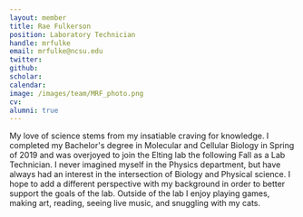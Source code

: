 ```yaml
---
layout: member
title: Rae Fulkerson
position: Laboratory Technician
handle: mrfulke
email: mrfulke@ncsu.edu
twitter:
github:
scholar:
calendar:
image: /images/team/MRF_photo.png
cv:
alumni: true
---
```


My love of science stems from my insatiable craving for knowledge. I completed my Bachelor's degree in Molecular and Cellular Biology in Spring of 2019 and was overjoyed to join the Elting lab the following Fall as a Lab Technician. I never imagined myself in the Physics department, but have always had an interest in the intersection of Biology and Physical science. I hope to add a different perspective with my background in order to better support the goals of the lab. Outside of the lab I enjoy playing games, making art, reading, seeing live music, and snuggling with my cats.
